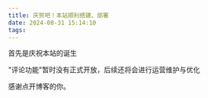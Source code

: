 ```yaml
---
title: 庆贺吧！本站顺利搭建、部署
date: 2024-08-31 15:14:10
tags:
---
```


首先是庆祝本站的诞生

"评论功能"暂时没有正式开放，后续还将会进行运营维护与优化

感谢点开博客的你。